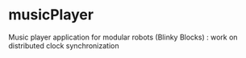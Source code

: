 # musicPlayer
Music player application for modular robots (Blinky Blocks) : work on distributed clock synchronization

